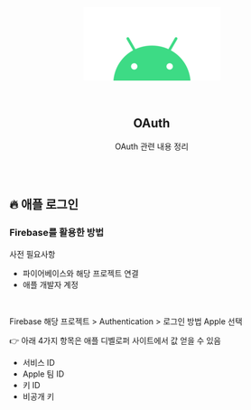 <div align="center">
  <p>
    <img src="../README.assets/android.png">
  </p>
  <br>
  <h2>OAuth</h2>
  <p>OAuth 관련 내용 정리</p>
  <br>
  <br>
</div>




## 🔥 애플 로그인

### Firebase를 활용한 방법

사전 필요사항

- 파이어베이스와 해당 프로젝트 연결
- 애플 개발자 계정

<br>

Firebase 해당 프로젝트 > Authentication > 로그인 방법 Apple 선택

👉 아래 4가지 항목은 애플 디벨로퍼 사이트에서 값 얻을 수 있음

- 서비스 ID
- Apple 팀 ID
- 키 ID
- 비공개 키
